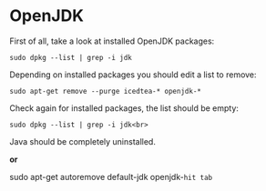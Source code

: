 # OpenJDK

First of all, take a look at installed OpenJDK packages:

`sudo dpkg --list | grep -i jdk`

Depending on installed packages you should edit a list to remove:

`sudo apt-get remove --purge icedtea-* openjdk-*`

Check again for installed packages, the list should be empty:

`sudo dpkg --list | grep -i jdk<br>`

Java should be completely uninstalled.

**or**

sudo apt-get autoremove default-jdk openjdk-`hit tab`